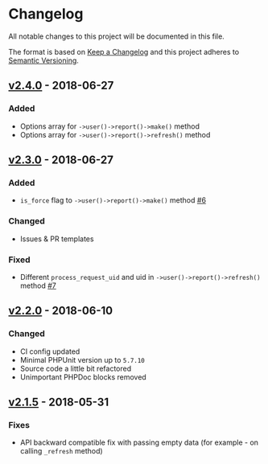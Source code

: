 # Changelog

All notable changes to this project will be documented in this file.

The format is based on [Keep a Changelog][keepachangelog] and this project adheres to [Semantic Versioning][semver].

## [v2.4.0] - 2018-06-27

### Added

- Options array for `->user()->report()->make()` method
- Options array for `->user()->report()->refresh()` method

## [v2.3.0] - 2018-06-27

### Added

- `is_force` flag to `->user()->report()->make()` method [#6]

### Changed

- Issues & PR templates

### Fixed

- Different `process_request_uid` and uid in `->user()->report()->refresh()` method [#7]

## [v2.2.0] - 2018-06-10

### Changed

- CI config updated
- Minimal PHPUnit version up to `5.7.10`
- Source code a little bit refactored
- Unimportant PHPDoc blocks removed

## [v2.1.5] - 2018-05-31

### Fixes

- API backward compatible fix with passing empty data (for example - on calling `_refresh` method)

[v2.4.0]:https://github.com/avto-dev/b2b-api-php/compare/v2.3.0...v2.4.0
[v2.3.0]:https://github.com/avto-dev/b2b-api-php/compare/v2.2.0...v2.3.0
[v2.2.0]:https://github.com/avto-dev/b2b-api-php/compare/v2.1.5...v2.2.0
[v2.1.5]:https://github.com/avto-dev/b2b-api-php/compare/v2.1.4...v2.1.5

[#7]:https://github.com/avto-dev/b2b-api-php/issues/7
[#6]:https://github.com/avto-dev/b2b-api-php/issues/6

[keepachangelog]:https://keepachangelog.com/en/1.0.0/
[semver]:https://semver.org/spec/v2.0.0.html
